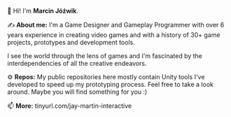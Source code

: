 👋 Hi! I'm **Marcin Jóźwik**. 

✍️ **About me:** I'm a Game Designer and Gameplay Programmer with over 6 years experience in creating video games and with a history of 30+ game projects, prototypes and development tools.

I see the world through the lens of games and I'm fascinated by the interdependencies of all the creative endeavors.

⚙️ **Repos:** My public repositories here mostly contain Unity tools I've developed to speed up my prototyping process. Feel free to take a look around. Maybe you will find something for you :)

📫 **More:** tinyurl.com/jay-martin-interactive
